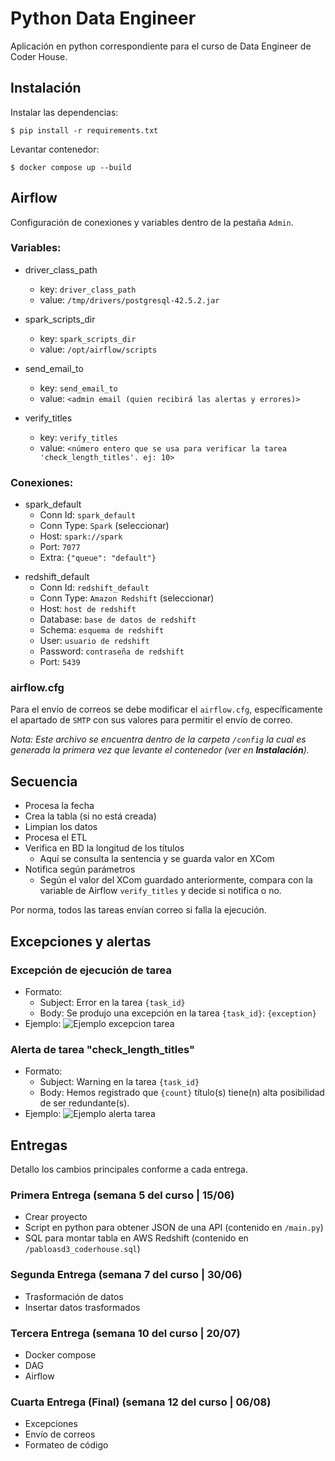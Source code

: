 # Python Data Engineer

Aplicación en python correspondiente para el curso de Data Engineer de Coder House.

## Instalación

Instalar las dependencias:
```shell
$ pip install -r requirements.txt
```
Levantar contenedor:
```shell
$ docker compose up --build
```

## Airflow

Configuración de conexiones y variables dentro de la pestaña `Admin`.

### Variables:

- driver_class_path
  * key: ` driver_class_path `
  * value: ` /tmp/drivers/postgresql-42.5.2.jar `

- spark_scripts_dir 
  * key: ` spark_scripts_dir `
  * value: ` /opt/airflow/scripts `

- send_email_to 
  * key: ` send_email_to `
  * value: ` <admin email (quien recibirá las alertas y errores)> `

- verify_titles 
  * key: ` verify_titles `
  * value: ` <número entero que se usa para verificar la tarea 'check_length_titles'. ej: 10> `


### Conexiones:

- spark_default
  * Conn Id: `spark_default`
  * Conn Type: `Spark` (seleccionar)
  * Host: `spark://spark`
  * Port: `7077`
  * Extra: `{"queue": "default"}`
* redshift_default
  * Conn Id: `redshift_default`
  * Conn Type: `Amazon Redshift` (seleccionar)
  * Host: `host de redshift`
  * Database: `base de datos de redshift`
  * Schema: `esquema de redshift`
  * User: `usuario de redshift`
  * Password: `contraseña de redshift`
  * Port: `5439`

### airflow.cfg

Para el envío de correos se debe modificar el ` airflow.cfg `, específicamente el apartado de ` SMTP ` con sus valores para permitir el envío de correo.

*Nota: Este archivo se encuentra dentro de la carpeta ` /config ` la cual es generada la primera vez que levante el contenedor (ver en __Instalación__).*


## Secuencia

- Procesa la fecha
- Crea la tabla (si no está creada)
- Limpian los datos
- Procesa el ETL
- Verifica en BD la longitud de los títulos
  * Aquí se consulta la sentencia y se guarda valor en XCom
- Notifica según parámetros
  * Según el valor del XCom guardado anteriormente, compara con la variable de Airflow ` verify_titles ` y decide si notifica o no.

Por norma, todos las tareas envían correo si falla la ejecución.


## Excepciones y alertas

### Excepción de ejecución de tarea

- Formato:
  - Subject: Error en la tarea ` {task_id} `
  - Body: Se produjo una excepción en la tarea ` {task_id} `: ` {exception} `
- Ejemplo: ![Ejemplo excepcion tarea](https://i.ibb.co/31NZ8TK/ejemplo-excepcion-tarea.png)

### Alerta de tarea "check_length_titles"

- Formato:
  - Subject: Warning en la tarea ` {task_id} `
  - Body: Hemos registrado que ` {count} ` título(s) tiene(n) alta posibilidad de ser redundante(s).
- Ejemplo: ![Ejemplo alerta tarea](https://i.ibb.co/2vLJ0GL/ejemplo-alerta-tarea.png)


## Entregas
Detallo los cambios principales conforme a cada entrega.
### Primera Entrega (semana 5 del curso | 15/06)
- Crear proyecto
- Script en python para obtener JSON de una API (contenido en ``/main.py``)
- SQL para montar tabla en AWS Redshift (contenido en ``/pabloasd3_coderhouse.sql``)
### Segunda Entrega (semana 7 del curso | 30/06)
- Trasformación de datos
- Insertar datos trasformados
### Tercera Entrega (semana 10 del curso | 20/07)
- Docker compose
- DAG
- Airflow
### Cuarta Entrega (Final) (semana 12 del curso | 06/08)
- Excepciones
- Envío de correos
- Formateo de código